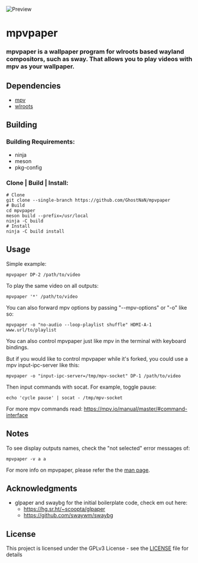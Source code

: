 ![Preview](https://github.com/GhostNaN/mpvpaper/blob/assests/preview.png)
# mpvpaper
### mpvpaper is a wallpaper program for wlroots based wayland compositors, such as sway. That allows you to play videos with mpv as your wallpaper.

## Dependencies
- [mpv](https://github.com/mpv-player/mpv)
- [wlroots](https://gitlab.freedesktop.org/wlroots/wlroots)

## Building 
### Building Requirements:

- ninja
- meson
- pkg-config
### Clone | Build | Install:
```
# Clone
git clone --single-branch https://github.com/GhostNaN/mpvpaper
# Build
cd mpvpaper
meson build --prefix=/usr/local
ninja -C build
# Install
ninja -C build install
```
## Usage
Simple example:
```
mpvpaper DP-2 /path/to/video
```
To play the same video on all outputs:
```
mpvpaper '*' /path/to/video
```
You can also forward mpv options by passing "--mpv-options" or "-o" like so:
```
mpvpaper -o "no-audio --loop-playlist shuffle" HDMI-A-1 www.url/to/playlist
```
You can also control mpvpaper just like mpv in the terminal with keyboard bindings. 

But if you would like to  control mpvpaper while it's forked, you could use a mpv input-ipc-server like this:
```
mpvpaper -o "input-ipc-server=/tmp/mpv-socket" DP-1 /path/to/video
```
Then input commands with socat. For example, toggle pause:
```
echo 'cycle pause' | socat - /tmp/mpv-socket
```
For more mpv commands read: https://mpv.io/manual/master/#command-interface
## Notes
To see display outputs names, check the "not selected" error messages of:
```
mpvpaper -v a a
```
For more info on mpvpaper, please refer the the [man page](/mpvpaper.man).
## Acknowledgments
- glpaper and swaybg for the initial boilerplate code, check em out here:
  - https://hg.sr.ht/~scoopta/glpaper
  - https://github.com/swaywm/swaybg
## License
This project is licensed under the GPLv3 License - see the [LICENSE](/LICENSE) file for details
